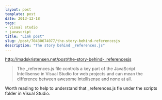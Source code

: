 ```yaml
---
layout: post
template: post
date: 2013-12-18
tags:
- visual studio
- javascript
title: "Link post"
slug: /post/70430674077/the-story-behind-referencesjs
description: "The story behind _references.js"
---
```

<http://madskristensen.net/post/the-story-behind-_referencesjs>

<blockquote class="link_og_blockquote">The _references.js file controls a key part of the JavaScript Intellisense in Visual Studio for web projects and can mean the difference between awesome Intellisense and none at all.</blockquote>
<p>Worth reading to help to understand that _references.js fle under the scripts folder in Visual Studio.</p>